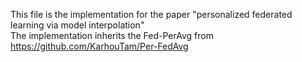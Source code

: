 This file is the implementation for the paper "personalized federated learning via model interpolation" \
The implementation inherits the Fed-PerAvg from https://github.com/KarhouTam/Per-FedAvg
